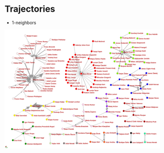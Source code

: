 # Trajectories

- 1-neighbors
 <img src="https://raw.githubusercontent.com/bavla/TQ/master/trajectories/1sosedi.svg?sanitize=true">
